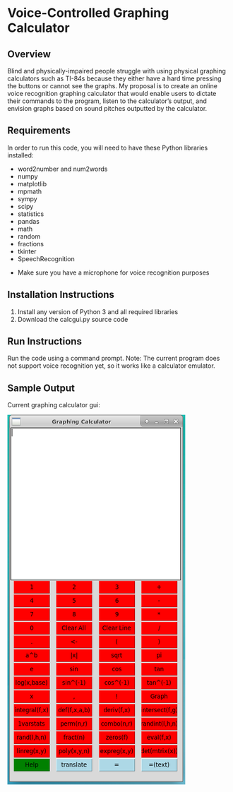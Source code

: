 # Voice-Controlled Graphing Calculator
## Overview
Blind and physically-impaired people struggle with using physical graphing calculators such as TI-84s because they either have a hard time pressing the buttons or cannot see the graphs. My proposal is to create an online voice recognition graphing calculator that would enable users to dictate their commands to the program, listen to the calculator’s output, and envision graphs based on sound pitches outputted by the calculator.
## Requirements
In order to run this code, you will need to have these Python libraries installed:
* word2number and num2words
* numpy
* matplotlib
* mpmath
* sympy
* scipy
* statistics
* pandas
* math
* random
* fractions
* tkinter
* SpeechRecognition
- Make sure you have a microphone for voice recognition purposes
## Installation Instructions
1. Install any version of Python 3 and all required libraries
2. Download the calcgui.py source code
## Run Instructions
Run the code using a command prompt. Note: The current program does not support voice recognition yet, so it works like a calculator emulator.
## Sample Output
Current graphing calculator gui:

![Test Image 1](calcgui.png)
